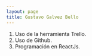 ```yaml
---
layout: page
title: Gustavo Galvez Bello
---
```

1. Uso de la herramienta Trello.
2. Uso de Github.
3. Programación en ReactJs.
